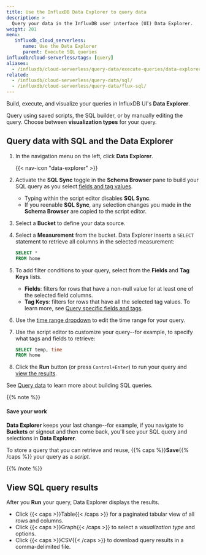 ```yaml
---
title: Use the InfluxDB Data Explorer to query data
description: >
  Query your data in the InfluxDB user interface (UI) Data Explorer.
weight: 201
menu:
   influxdb_cloud_serverless:
      name: Use the Data Explorer
      parent: Execute SQL queries
influxdb/cloud-serverless/tags: [query]
aliases:
  - /influxdb/cloud-serverless/query-data/execute-queries/data-explorer/
related:
  - /influxdb/cloud-serverless/query-data/sql/
  - /influxdb/cloud-serverless/query-data/flux-sql/
---
```


Build, execute, and visualize your queries in InfluxDB UI's **Data Explorer**.

<!--Need a screenshot of the SQL builder with a pretty graph-->

Query using saved scripts, the SQL builder, or by manually editing the query.
Choose between **visualization types** for your query.

## Query data with SQL and the Data Explorer

1. In the navigation menu on the left, click **Data Explorer**.

    {{< nav-icon "data-explorer" >}}

2. Activate the **SQL Sync** toggle in the **Schema Browser** pane to build your SQL query as you select [fields and tag values](/influxdb/cloud-serverless/write-data/best-practices/schema-design/#influxdb-data-structure).
   - Typing within the script editor disables **SQL Sync**.
   - If you reenable **SQL Sync**, any selection changes you made in the **Schema Browser** are copied to the script editor.
3. Select a **Bucket** to define your data source.
4. Select a **Measurement** from the bucket.
   Data Explorer inserts a `SELECT` statement to retrieve all columns in the selected measurement:

   ```sql
   SELECT *
   FROM home
   ```
5. To add filter conditions to your query, select from the **Fields** and **Tag Keys** lists.
   - **Fields**: filters for rows that have a non-null value for at least one of the selected field columns.
   - **Tag Keys**: filters for rows that have all the selected tag values.
   To learn more, see [Query specific fields and tags](/influxdb/cloud-serverless/query-data/sql/basic-query/#query-specific-fields-and-tags).
6. Use the [time range dropdown](#select-time-range) to edit the time range for your query.
7. Use the script editor to customize your query--for example, to specify what tags and fields to retrieve:

   ```sql
   SELECT temp, time
   FROM home
   ```
7. Click the **Run** button (or press `Control+Enter`) to run your query and [view the results](#view-sql-query-results).

See [Query data](/influxdb/cloud-serverless/query-data/sql/) to learn more about building SQL queries.

{{% note %}}

#### Save your work

**Data Explorer** keeps your last change--for example, if you navigate to **Buckets**
or signout and then come back, you'll see your SQL query and selections in **Data Explorer**.

To store a query that you can retrieve and reuse, {{% caps %}}**Save**{{% /caps %}} your query as a *script*.

{{% /note %}}
## View SQL query results

After you **Run** your query, Data Explorer displays the results.

- Click {{< caps >}}Table{{< /caps >}} for a paginated tabular view of all rows and columns.
- Click {{< caps >}}Graph{{< /caps >}} to select a *visualization type* and options.
- Click {{< caps >}}CSV{{< /caps >}} to download query results in a comma-delimited file.
